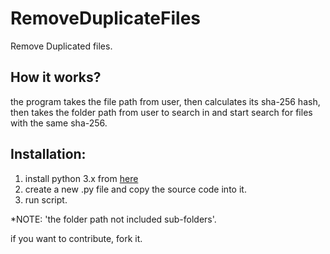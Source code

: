 # RemoveDuplicateFiles
 Remove Duplicated files.

## How it works?
 the program takes the file path from user, then calculates its sha-256 hash, then takes the folder path from user to search in and start search for files with the same sha-256.

## Installation:
1. install python 3.x from [here](https://www.python.org/downloads/)
1. create a new .py file and copy the source code into it.
1. run script.

*NOTE: 'the folder path not included sub-folders'.

if you want to contribute, fork it.
